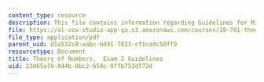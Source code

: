 ```yaml
---
content_type: resource
description: This file contains information regarding Guidelines for Midterm 2.
file: https://ol-ocw-studio-app-qa.s3.amazonaws.com/courses/18-781-theory-of-numbers-spring-2012/23065a7d844b0bc2650c0ffb751df72d_MIT18_781S12_guidelines2.pdf
file_type: application/pdf
parent_uid: d1a532c8-aabc-bd41-7813-cf1cadc50ff9
resourcetype: Document
title: Theory of Numbers,  Exam 2 Guidelines
uid: 23065a7d-844b-0bc2-650c-0ffb751df72d
---
```

